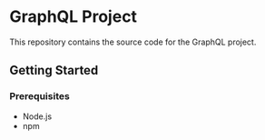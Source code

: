 # GraphQL Project

This repository contains the source code for the GraphQL project.

## Getting Started

### Prerequisites

- Node.js
- npm
